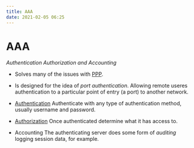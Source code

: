 ```yaml
---
title: AAA
date: 2021-02-05 06:25
---
```


# AAA
_Authentication Authorization and Accounting_
* Solves many of the issues with [PPP](2021-02-05--06-12-26Z--ppp.md). 
* Is designed for the idea of _port authentication_. Allowing remote useres
	authentication to a particular point of entry (a port) to another network.

* [Authentication](2021-02-03--07-04-37Z--authentication.md)
	Authenticate with any type of authentication method, usually username and
	password.
* [Authorization](2021-02-03--07-06-16Z--authorization.md)
	Once authenticated determine what it has access to.
* Accounting 
	The authenticating server does some form of _auditing_ logging session data,
	for example.
